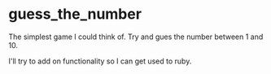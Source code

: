 # guess_the_number
The simplest game I could think of. Try and gues the number between 1 and 10. 

I'll try to add on functionality so I can get used to ruby. 
